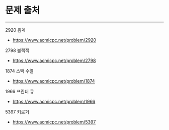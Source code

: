 # 문제 출처

---
2920 음계
- https://www.acmicpc.net/problem/2920

2798 블랙잭
- https://www.acmicpc.net/problem/2798

1874 스택 수열
- https://www.acmicpc.net/problem/1874

1966 프린터 큐
- https://www.acmicpc.net/problem/1966

5397 키로거
- https://www.acmicpc.net/problem/5397

